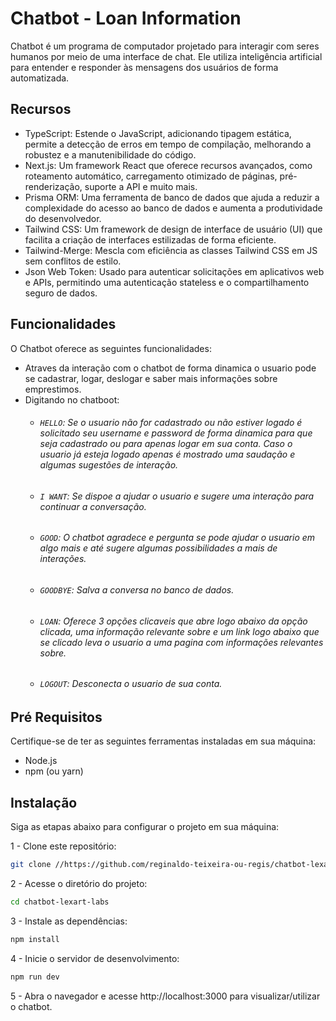 # Chatbot - Loan Information

Chatbot é um programa de computador projetado para interagir com seres humanos por meio de uma interface de chat. Ele utiliza inteligência artificial para entender e responder às mensagens dos usuários de forma automatizada.

## Recursos

- TypeScript: Estende o JavaScript, adicionando tipagem estática, permite a detecção de erros em tempo de compilação, melhorando a robustez e a manutenibilidade do código. 
- Next.js: Um framework React que oferece recursos avançados, como roteamento automático, carregamento otimizado de páginas, pré-renderização, suporte a API e muito mais.
- Prisma ORM: Uma ferramenta de banco de dados que ajuda a reduzir a complexidade do acesso ao banco de dados e aumenta a produtividade do desenvolvedor.
- Tailwind CSS: Um framework de design de interface de usuário (UI) que facilita a criação de interfaces estilizadas de forma eficiente.
- Tailwind-Merge: Mescla com eficiência as classes Tailwind CSS em JS sem conflitos de estilo.
- Json Web Token: Usado para autenticar solicitações em aplicativos web e APIs, permitindo uma autenticação stateless e o compartilhamento seguro de dados.

## Funcionalidades

O Chatbot oferece as seguintes funcionalidades:

- Atraves da interação com o chatbot de forma dinamica o usuario pode se cadastrar, logar, deslogar e saber mais informações sobre emprestimos.
- Digitando no chatboot:
	* ###### `HELLO`: Se o usuario não for cadastrado ou não estiver logado é solicitado seu username e password de forma dinamica para que seja cadastrado ou para apenas logar em sua conta. Caso o usuario já esteja logado apenas é mostrado uma saudação e algumas sugestões de interação.
	* ###### `I WANT`: Se dispoe a ajudar o usuario e sugere uma interação para continuar a conversação.
	* ###### `GOOD`: O chatbot agradece e pergunta se pode ajudar o usuario em algo mais e até sugere algumas possibilidades a mais de interações.
	* ###### `GOODBYE`: Salva a conversa no banco de dados.
	* ###### `LOAN`: Oferece 3 opções clicaveis que abre logo abaixo da opção clicada, uma informação relevante sobre e um link logo abaixo que se clicado leva o usuario a uma pagina com informações relevantes sobre.
	* ###### `LOGOUT`: Desconecta o usuario de sua conta.

## Pré Requisitos

Certifique-se de ter as seguintes ferramentas instaladas em sua máquina:

- Node.js
- npm (ou yarn)

## Instalação

Siga as etapas abaixo para configurar o projeto em sua máquina:

1 - Clone este repositório:
```bash
git clone //https://github.com/reginaldo-teixeira-ou-regis/chatbot-lexart-labs
```

2 - Acesse o diretório do projeto:
```bash
cd chatbot-lexart-labs
```

3 - Instale as dependências:
```bash
npm install
```

4 - Inicie o servidor de desenvolvimento:
```bash
npm run dev
```

5 - Abra o navegador e acesse http://localhost:3000 para visualizar/utilizar o chatbot.